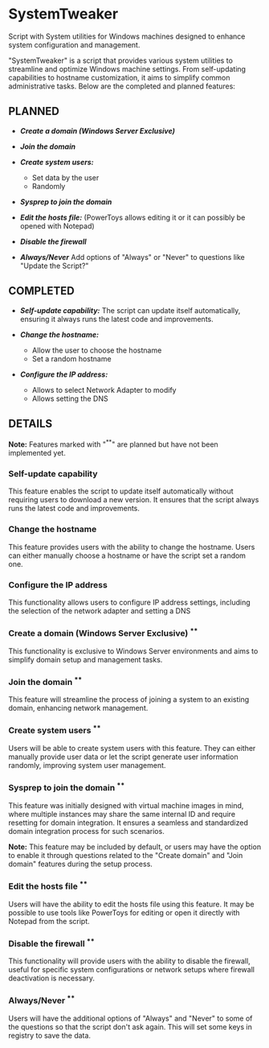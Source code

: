 # SystemTweaker
Script with System utilities for Windows machines designed to enhance system configuration and management.

"SystemTweaker" is a script that provides various system utilities to streamline and optimize Windows machine settings. From self-updating capabilities to hostname customization, it aims to simplify common administrative tasks. Below are the completed and planned features:

## PLANNED

- ***Create a domain (Windows Server Exclusive)***

- ***Join the domain***

- ***Create system users:***
  - Set data by the user
  - Randomly

- ***Sysprep to join the domain***

- ***Edit the hosts file:*** (PowerToys allows editing it or it can possibly be opened with Notepad)

- ***Disable the firewall***

- ***Always/Never***
Add options of "Always" or "Never" to questions like "Update the Script?"

## COMPLETED

- ***Self-update capability:*** The script can update itself automatically, ensuring it always runs the latest code and improvements.

- ***Change the hostname:***
  - Allow the user to choose the hostname
  - Set a random hostname

- ***Configure the IP address:***
  - Allows to select Network Adapter to modify
  - Allows setting the DNS

## DETAILS

**Note:** Features marked with "<sup>**</sup>" are planned but have not been implemented yet.

### Self-update capability
This feature enables the script to update itself automatically without requiring users to download a new version. It ensures that the script always runs the latest code and improvements.

### Change the hostname
This feature provides users with the ability to change the hostname. Users can either manually choose a hostname or have the script set a random one.

### Configure the IP address
This functionality allows users to configure IP address settings, including the selection of the network adapter and setting a DNS

### Create a domain (Windows Server Exclusive) <sup>**</sup>
This functionality is exclusive to Windows Server environments and aims to simplify domain setup and management tasks.

### Join the domain <sup>**</sup>
This feature will streamline the process of joining a system to an existing domain, enhancing network management.

### Create system users <sup>**</sup>
Users will be able to create system users with this feature. They can either manually provide user data or let the script generate user information randomly, improving system user management.

### Sysprep to join the domain <sup>**</sup>
This feature was initially designed with virtual machine images in mind, where multiple instances may share the same internal ID and require resetting for domain integration. It ensures a seamless and standardized domain integration process for such scenarios.

**Note:** This feature may be included by default, or users may have the option to enable it through questions related to the "Create domain" and "Join domain" features during the setup process.



### Edit the hosts file <sup>**</sup>
Users will have the ability to edit the hosts file using this feature. It may be possible to use tools like PowerToys for editing or open it directly with Notepad from the script.

### Disable the firewall <sup>**</sup>
This functionality will provide users with the ability to disable the firewall, useful for specific system configurations or network setups where firewall deactivation is necessary.

### Always/Never <sup>**</sup>
Users will have the additional options of "Always" and "Never" to some of the questions so that the script don't ask again. This will set some keys in registry to save the data.


